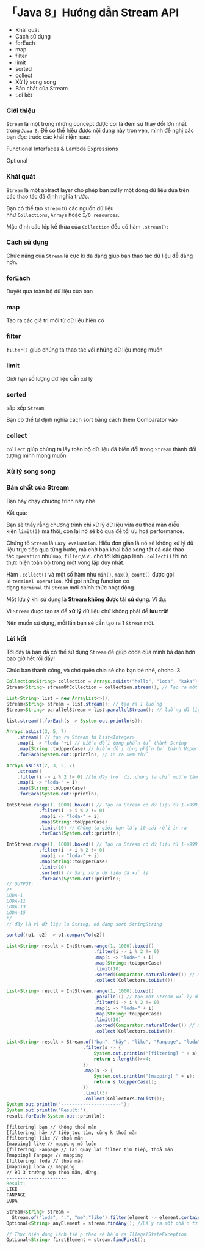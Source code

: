 # 「Java 8」Hướng dẫn Stream API


- Khái quát
- Cách sử dụng
- forEach
- map
- filter
- limit
- sorted
- collect
- Xử lý song song
- Bản chất của Stream
- Lời kết

### **Giới thiệu**

`Stream` là một trong những concept được coi là đem sự thay đổi lớn nhất trong `Java 8`. Để có thể hiểu được nội dung này trọn vẹn, mình đề nghị các bạn đọc trước các khái niệm sau:

Functional Interfaces & Lambda Expressions

Optional

### **Khái quát**

`Stream` là một abtract layer cho phép bạn xử lý một dòng dữ liệu dựa trên các thao tác đã định nghĩa trước.

Bạn có thể tạo `Stream` từ các nguồn dữ liệu như `Collections`, `Arrays` hoặc `I/O resources`.

Mặc định các lớp kế thừa của `Collection` đều có hàm `.stream()`:

### **Cách sử dụng**

Chức năng của `Stream` là cực kì đa dạng giúp bạn thao tác dữ liệu dễ dàng hơn.

### **forEach**

Duyệt qua toàn bộ dữ liệu của bạn

### **map**

Tạo ra các giá trị mới từ dữ liệu hiện có

### **filter**

`filter()` gíup chúng ta thao tác với những dữ liệu mong muốn

### **limit**

Giới hạn số lượng dữ liệu cần xử lý

### **sorted**

sắp xếp `Stream`

Bạn có thể tự định nghĩa cách sort bằng cách thêm Comparator vào

### **collect**

`collect` giúp chúng ta lấy toàn bộ dữ liệu đã biến đổi trong `Stream` thành đối tượng mình mong muốn

### **Xử lý song song**

### **Bản chất của Stream**

Bạn hãy chạy chương trình này nhé

Kết quả:

Bạn sẽ thấy rằng chương trình chỉ xử lý dữ liệu vừa đủ thoả mãn điều kiện `limit(3)` mà thôi, còn lại nó sẽ bỏ qua để tối ưu hoá performance.

Chứng tỏ `Stream` là `Lazy evaluation`. Hiểu đơn giản là nó sẽ không xử lý dữ liệu trực tiếp qua từng bước, mà chờ bạn khai báo xong tất cả các thao tác `operation` như `map`, `filter`,v.v.. cho tới khi gặp lệnh `.collect()` thì nó thực hiện toàn bộ trong một vòng lặp duy nhất.

Hàm `.collect()` và một số hàm như `min()`, `max()`, `count()` được gọi là `terminal operation`. Khi gọi những function có dạng `terminal` thì `Stream` mới chính thức hoạt động.

Một lưu ý khi sử dụng là **Stream không được tái sử dụng**. Ví dụ:

Vì `Stream` được tạo ra để **xử lý** dữ liệu chứ không phải để **lưu trữ**!

Nên muốn sử dụng, mỗi lần bạn sẽ cần tạo ra 1 `Stream` mới.

### **Lời kết**

Tới đây là bạn đã có thể sử dụng `Stream` để giúp code của mình bá đạo hơn bao giờ hết rồi đấy!

Chúc bạn thành công, và chớ quên chia sẻ cho bạn bè nhé, ohoho :3

```java
Collection<String> collection = Arrays.asList("hello", "loda", "kaka");
Stream<String> streamOfCollection = collection.stream(); // Tạo ra một stream từ collection
```

```java
List<String> list = new ArrayList<>();
Stream<String> stream = list.stream(); // tạo ra 1 luồng
Stream<String> parallelStream = list.parallelStream(); // luồng dữ liệu song song (xử lý trên nhiều thread cùng lúc)
```

```java
list.stream().forEach(s -> System.out.println(s));
```

```java
Arrays.asList(3, 5, 7)
    .stream() // tạo ra Stream từ List<Integer>
    .map(i -> "loda-"+i) // biến đổi từng phần tử thành String
    .map(String::toUpperCase) // biến đổi từng phần tử thành Upper case
    .forEach(System.out::println); // in ra xem thử
```

```java
Arrays.asList(2, 3, 5, 7)
    .stream()
    .filter(i -> i % 2 != 0) //từ đây trở đi, chúng ta chỉ muốn làm việc với số lẻ
    .map(i -> "loda-" + i)
    .map(String::toUpperCase)
    .forEach(System.out::println);
```

```java
IntStream.range(1, 1000).boxed() // Tạo ra Stream có dữ liệu từ 1->999
            .filter(i -> i % 2 != 0)
            .map(i -> "loda-" + i)
            .map(String::toUpperCase)
            .limit(10) // Chúng ta giới hạn lấy 10 cái rồi in ra
            .forEach(System.out::println);
```

```java
IntStream.range(1, 1000).boxed() // Tạo ra Stream có dữ liệu từ 1->999
            .filter(i -> i % 2 != 0)
            .map(i -> "loda-" + i)
            .map(String::toUpperCase)
            .limit(10)
            .sorted() // Sắp xếp dữ liệu đã xử lý
            .forEach(System.out::println);
// OUTPUT:
/*
LODA-1
LODA-11
LODA-13
LODA-15
*/
// đây là vì dữ liệu là String, nó đang sort StringString
```

```java
sorted((o1, o2) -> o1.compareTo(o2))
```

```java
List<String> result = IntStream.range(1, 1000).boxed()
                                .filter(i -> i % 2 != 0)
                                .map(i -> "loda-" + i)
                                .map(String::toUpperCase)
                                .limit(10)
                                .sorted(Comparator.naturalOrder()) // một cách khác để sort
                                .collect(Collectors.toList());
```

```java
List<String> result = IntStream.range(1, 1000).boxed()
                                .parallel() // tạo một Stream xử lý dữ liệu song song, tương đương với parallelStream()
                                .filter(i -> i % 2 != 0)
                                .map(i -> "loda-" + i)
                                .map(String::toUpperCase)
                                .limit(10)
                                .sorted(Comparator.naturalOrder()) // một cách khác để sort
                                .collect(Collectors.toList());
```

```java
List<String> result = Stream.of("bạn", "hãy", "like", "Fanpage", "loda","dể","cập","nhật","nhiều","hơn")
                            .filter(s -> {
                                System.out.println("[filtering] " + s);
                                return s.length()>=4;
                            })
                            .map(s -> {
                                System.out.println("[mapping] " + s);
                                return s.toUpperCase();
                            })
                            .limit(3)
                            .collect(Collectors.toList());
System.out.println("----------------------");
System.out.println("Result:");
result.forEach(System.out::println);
```

```makefile
[filtering] bạn // không thoả mãn
[filtering] hãy // tiếp tục tìm, cũng k thoả mãn
[filtering] like // thoả mãn
[mapping] like // mapping nó luôn
[filtering] Fanpage // lại quay lại filter tìm tiếp, thoả mãn
[mapping] Fanpage // mapping
[filtering] loda // thoả mãn
[mapping] loda // mapping
// Đủ 3 trường hợp thoả mãn, dừng.
----------------------
Result:
LIKE
FANPAGE
LODA
```

```java
Stream<String> stream =
  Stream.of("loda", ".", "me","like").filter(element -> element.contains("e"));
Optional<String> anyElement = stream.findAny(); //Lấy ra một phần tử bất kỳ trong Stream, nó sẽ trả ra Optional

// Thực hiện dòng lệnh tiếp theo sẽ bắn ra IllegalStateException
Optional<String> firstElement = stream.findFirst();
```

